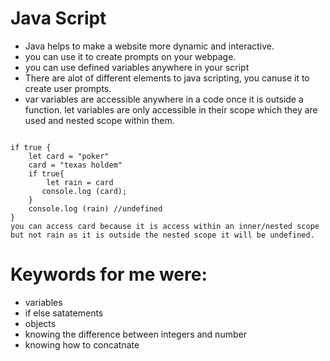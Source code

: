 # Java Script

+ Java helps to make a website more dynamic and interactive. 
+ you can use it to create prompts on your webpage. 
+ you can use defined variables anywhere in your script
+ There are alot of different elements to java scripting, you canuse it to create user prompts.
+ var variables are accessible anywhere in a code once it is outside a function. let variables are only accessible in their scope which they are used and nested scope within them. 
 ``` Example: 

 if true {
     let card = "poker"
     card = "texas holdem"
     if true{
         let rain = card
        console.log (card);
     }
     console.log (rain) //undefined
 }
 you can access card because it is access within an inner/nested scope but not rain as it is outside the nested scope it will be undefined.
 ```

# Keywords for me were: 

+ variables 
+ if else satatements
+ objects 
+ knowing the difference between integers and number 
+ knowing how to concatnate 

